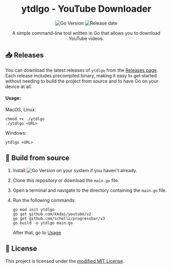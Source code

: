 <h1 align="center">ytdlgo - YouTube Downloader</h1>

<p align="center">
  <img src="https://img.shields.io/badge/Go-1.22.7-blue.svg" alt="Go Version">
  <img src="https://img.shields.io/github/release-date/SublimatedBerry/ytdlgo" alt="Release date">
</p>

<p align="center">
  A simple command-line tool written in Go that allows you to download YouTube videos.
</p>

## 📥 Releases

You can download the latest releases of `ytdlgo` from the [Releases page](https://github.com/your-username/ytdlgo/releases). Each release includes precompiled binary, making it easy to get started without needing to build the project from source and to have Go on your device at all.

#### Usage:

MacOS, Linux:
```
chmod +x ./ytdlgo
./ytdlgo <URL>
```
Windows:

```
ytdlgo <URL>
```

## 🚀 Build from source

1. Install <img src="https://img.shields.io/badge/Go-1.22.7-blue.svg" alt="Go Version"> on your system if you haven't already.
2. Clone this repository or download the `main.go` file.
3. Open a terminal and navigate to the directory containing the `main.go` file.
4. Run the following commands:

   ```
   go mod init ytdlgo
   go get github.com/kkdai/youtube/v2
   go get github.com/schollz/progressbar/v3
   go build -o ytdlgo main.go
   ```

   After that, go to [Usage](#usage)

## 📄 License

This project is licensed under the [modified MIT License](LICENSE).
